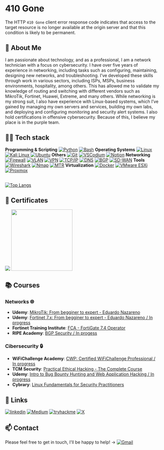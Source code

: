 # 410 Gone
The HTTP `410 Gone` client error response code indicates that access to the target resource is no longer available at the origin server and that this condition is likely to be permanent.

## 🚀 About Me
I am passionate about technology, and as a professional, I am a network technician with a focus on cybersecurity. I have over five years of experience in networking, including tasks such as configuring, maintaining, designing new networks, and troubleshooting. I’ve developed these skills through work in various sectors, including ISPs, MSPs, business environments, hospitality, among others. This has allowed me to validate my knowledge of routing and switching with different vendors such as MikroTik, Fortinet, Huawei, Extreme, and many others.
While networking is my strong suit, I also have experience with Linux-based systems, which I’ve gained by managing my own servers and services, building my own labs, and deploying and configuring monitoring and security alert systems.
I also hold certifications in offensive cybersecurity. Because of this, I believe my place is in the purple team.

## 👨‍💻 Tech stack
**Programming & Scripting**
[![Python](https://img.shields.io/badge/Python-3776AB?logo=python&logoColor=fff)](#)    [![Bash](https://img.shields.io/badge/Bash-4EAA25?logo=gnubash&logoColor=fff)](#)
**Operating Systems**
[![Linux](https://img.shields.io/badge/Linux-FCC624?logo=linux&logoColor=black)](#) [![Kali Linux](https://img.shields.io/badge/Kali%20Linux-557C94?logo=kalilinux&logoColor=fff)](#)   [![Ubuntu](https://img.shields.io/badge/Ubuntu-E95420?logo=ubuntu&logoColor=white)](#)
**Others**
[![Git](https://img.shields.io/badge/Git-F05032?logo=git&logoColor=fff)](#) [![VSCodium](https://img.shields.io/badge/VSCodium-2F80ED?logo=vscodium&logoColor=fff)](#) [![Notion](https://img.shields.io/badge/Notion-000?logo=notion&logoColor=fff)](#) 
**Networking**
[![Firewall](https://img.shields.io/badge/Firewall-green)](#)  [![VLAN](https://img.shields.io/badge/VLAN-orange)](#)  [![VPN](https://img.shields.io/badge/VPN-blue)](#) [![TCP/IP](https://img.shields.io/badge/TCP/IP-gray)](#)  [![DNS](https://img.shields.io/badge/DNS-yellow)](#)  [![BGP](https://img.shields.io/badge/BGP-purple)](#) [![SD-WAN](https://img.shields.io/badge/SD%20WAN-cyan)](#)
**Tools**
[![Wireshark](https://img.shields.io/badge/Wireshark-blueviolet)](#)  [![Nmap](https://img.shields.io/badge/Nmap-red)](#) [![MTR](https://img.shields.io/badge/MTR-darkgreen)](#)
**Virtualization**
[![Docker](https://img.shields.io/badge/Docker-2496ED?logo=docker&logoColor=fff)](#) [![VMware ESXi](https://img.shields.io/badge/VMware-blue)](#)  [![Proxmox](https://img.shields.io/badge/Proxmox-orange)](#)

<br>[![Top Langs](https://github-readme-stats.vercel.app/api/top-langs/?username=410g0n3&layout=compact)](https://github.com/410g0n3/)

## 🌟 Certificates
<img src="https://api.accredible.com/v1/frontend/credential_website_embed_image/badge/103209991?key=a6b541a5eeb125dd90eb9d7d51cc5e6a038c0d05b0a7f22a2eebaa7dec5bd57b"> <img src="https://images.credly.com/images/20082fc1-94af-4773-9df0-28856b566748/image.png" width=200px>

## 📚 Courses
### Networks 🌐
- **Udemy**: [MikroTik: From begginer to expert - Eduardo Nazareno](https://www.udemy.com/course/mikrotik-de-principiante-a-experto/)
- **Udemy**: [Fortinet 7.x: From begginer to expert - Eduardo Nazareno / In progress](https://www.udemy.com/course/fortinet-7-de-principiante-a-experto/)
- **Fortinet Training Institute**: [FCA - FortiGate 7.4 Operator](https://training.fortinet.com/course/view.php?id=39326)
- **RIPE Academy**: [BGP Security / In progess](https://academy.ripe.net/course/view.php?id=15)
### Cibersecurity 🔒
- **WiFiChallenge Academy**: [CWP: Certified WiFiChallenge Professional / In progress](https://academy.wifichallenge.com/courses/certified-wifichallenge-professional-cwp-esp)
- **TCM Security**: [Practical Ethical Hacking - The Complete Course](https://academy.tcm-sec.com/p/practical-ethical-hacking-the-complete-course)
- **Udemy**: [Intro to Bug Bounty Hunting and Web Application Hacking / In progress](https://www.udemy.com/course/intro-to-bug-bounty-by-nahamsec/)
- **Cybrary**: [Linux Fundamentals for Security Practitioners](https://app.cybrary.it/browse/course/linux-fundamentals-for-security-practitioners)

## 🔗 Links
[![linkedin](https://img.shields.io/badge/linkedin-0A66C2?style=for-the-badge&logo=linkedin&logoColor=white)](https://www.linkedin.com/in/vicente-marques-al/)   [![Medium](https://img.shields.io/badge/Medium-%23000000.svg?style=for-the-badge&logo=medium&logoColor=white)](https://410g0n3.medium.com) [![tryhackme](https://img.shields.io/badge/tryhackme-1DB954?style=for-the-badge&logo=tryhackme&logoColor=white)](https://tryhackme.com/r/p/410g0n3) [![X](https://img.shields.io/badge/X-%23000000.svg?style=for-the-badge&logo=X&logoColor=white)](https://x.com/410g0n3)

## 📫 Contact
Please feel free to get in touch, I'll be happy to help! &#8594; [![Gmail](https://img.shields.io/badge/Gmail-D14836?logo=gmail&logoColor=white)](mailto:contacto@410g0n3.es)
